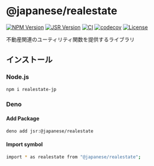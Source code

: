 # @japanese/realestate

[![NPM Version](https://img.shields.io/npm/v/realestate-jp?logo=npm)](https://www.npmjs.com/package/realestate-jp)
[![JSR Version](https://img.shields.io/jsr/v/%40japanese/realestate?logo=jsr)](https://jsr.io/@japanese/realestate)
[![CI](https://github.com/ryohidaka/realestate-jp/actions/workflows/ci.yml/badge.svg)](https://github.com/ryohidaka/realestate-jp/actions/workflows/ci.yml)
[![codecov](https://codecov.io/gh/ryohidaka/realestate-jp/graph/badge.svg?token=2huHweDOwW)](https://codecov.io/gh/ryohidaka/realestate-jp)
[![License](https://img.shields.io/badge/license-MIT-blue.svg)](https://opensource.org/licenses/MIT)

不動産関連のユーティリティ関数を提供するライブラリ

## インストール

### Node.js

```sh
npm i realestate-jp
```

### Deno

#### Add Package

```sh
deno add jsr:@japanese/realestate
```

#### Import symbol

```sh
import * as realestate from "@japanese/realestate";
```
